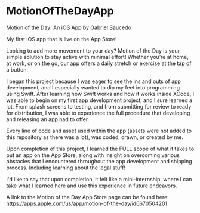 # MotionOfTheDayApp
Motion of the Day: An iOS App by Gabriel Saucedo

My first iOS app that is live on the App Store!

Looking to add more movement to your day? Motion of the Day is your simple solution to stay active with minimal effort! Whether you’re at home, at work, or on the go, our app offers a daily stretch or exercise at the tap of a button.

I began this project because I was eager to see the ins and outs of app development, and I especially wanted to dip my feet into programming using Swift. After learning how Swift works and how it works inside XCode, I was able to begin on my first app development project, and I sure learned a lot. From splash screens to testing, and from submitting for review to ready for distribution, I was able to experience the full procedure that developing and releasing an app had to offer.

Every line of code and asset used within the app (assets were not added to this repository as there was a lot), was coded, drawn, or created by me. 

Upon completion of this project, I learned the FULL scope of what it takes to put an app on the App Store, along with insight on overcoming various obstacles that I encountered throughout the app development and shipping process. Including learning about the legal stuff!

I'd like to say that upon completion, it felt like a mini-internship, where I can take what I learned here and use this experience in future endeavors.

A link to the Motion of the Day App Store page can be found here: https://apps.apple.com/us/app/motion-of-the-day/id6670504201
